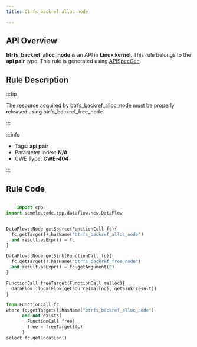 ```yaml
---
title: btrfs_backref_alloc_node

---
```



## API Overview
**btrfs_backref_alloc_node** is an API in **Linux kernel**. This rule belongs to the **api pair** type. This rule is generated using [APISpecGen](../../tools/APISpecGen).
## Rule Description

:::tip

The resource acquired by btrfs_backref_alloc_node must be properly released using btrfs_backref_free_node

:::

:::info

- Tags: **api pair**
- Parameter Index: **N/A**
- CWE Type: **CWE-404**

:::

## Rule Code
```python

    import cpp
import semmle.code.cpp.dataflow.new.DataFlow


DataFlow::Node getSource(FunctionCall fc){
  fc.getTarget().hasName("btrfs_backref_alloc_node")
  and result.asExpr() = fc
}

DataFlow::Node getSink(FunctionCall fc){
  fc.getTarget().hasName("btrfs_backref_free_node")
  and result.asExpr() = fc.getArgument(0)
}

FunctionCall freeTarget(FunctionCall malloc){
  DataFlow::localFlow(getSource(malloc), getSink(result))
}

from FunctionCall fc
where fc.getTarget().hasName("btrfs_backref_alloc_node")
      and not exists(
        FunctionCall free| 
        free = freeTarget(fc)
      )
select fc.getLocation()

    
```